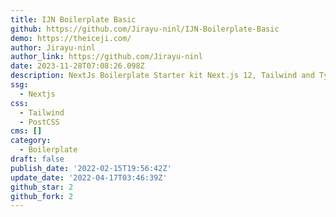 ```yaml
---
title: IJN Boilerplate Basic
github: https://github.com/Jirayu-ninl/IJN-Boilerplate-Basic
demo: https://theiceji.com/
author: Jirayu-ninl
author_link: https://github.com/Jirayu-ninl
date: 2023-11-28T07:08:26.098Z
description: NextJs Boilerplate Starter kit Next.js 12, Tailwind and TypeScript
ssg:
  - Nextjs
css:
  - Tailwind
  - PostCSS
cms: []
category:
  - Boilerplate
draft: false
publish_date: '2022-02-15T19:56:42Z'
update_date: '2022-04-17T03:46:39Z'
github_star: 2
github_fork: 2
---
```

